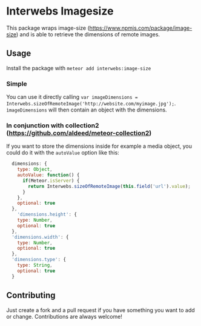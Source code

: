 # Interwebs Imagesize

This package wraps image-size (https://www.npmjs.com/package/image-size) and is able to retrieve the dimensions of remote images.

## Usage

Install the package with `meteor add interwebs:image-size`

### Simple

You can use it directly calling `var imageDimensions = Interwebs.sizeOfRemoteImage('http://website.com/myimage.jpg');`. `ìmageDimensions`
will then contain an object with the dimensions.

### In conjunction with collection2 (https://github.com/aldeed/meteor-collection2)

If you want to store the dimensions inside for example a media object, you could do it with the `autoValue` option like this:

```JavaScript
  dimensions: {
    type: Object,
    autoValue: function() {
      if(Meteor.isServer) {
        return Interwebs.sizeOfRemoteImage(this.field('url').value);
      }
    },
    optional: true
  },
    'dimensions.height': {
    type: Number,
    optional: true
  },
  'dimensions.width': {
    type: Number,
    optional: true
  },
  'dimensions.type': {
    type: String,
    optional: true
  }
```

## Contributing

Just create a fork and a pull request if you have something you want to add or change. Contributions are always welcome!